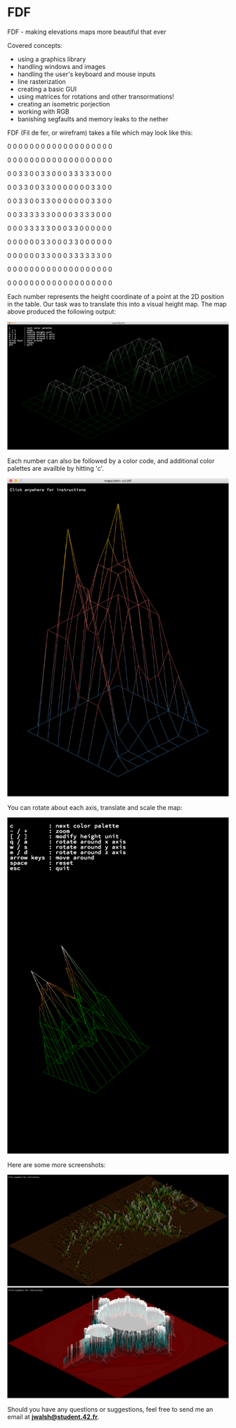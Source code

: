 # FDF

FDF - making elevations maps more beautiful that ever

Covered concepts:
- using a graphics library
- handling windows and images
- handling the user's keyboard and mouse inputs
- line rasterization
- creating a basic GUI
- using matrices for rotations and other transormations!
- creating an isometric porjection
- working with RGB
- banishing segfaults and memory leaks to the nether

FDF (Fil de fer, or wirefram) takes a file which may look like this:

0  0  0  0  0  0  0  0  0  0  0  0  0  0  0  0  0  0  0

0  0  0  0  0  0  0  0  0  0  0  0  0  0  0  0  0  0  0

0  0  3  3  0  0  3  3  0  0  0  3  3  3  3  3  0  0  0

0  0  3  3  0  0  3  3  0  0  0  0  0  0  0  3  3  0  0

0  0  3  3  0  0  3  3  0  0  0  0  0  0  0  3  3  0  0

0  0  3  3  3  3  3  3  0  0  0  0  3  3  3  3  0  0  0

0  0  0  3  3  3  3  3  0  0  0  3  3  0  0  0  0  0  0

0  0  0  0  0  0  3  3  0  0  0  3  3  0  0  0  0  0  0

0  0  0  0  0  0  3  3  0  0  0  3  3  3  3  3  3  0  0

0  0  0  0  0  0  0  0  0  0  0  0  0  0  0  0  0  0  0

0  0  0  0  0  0  0  0  0  0  0  0  0  0  0  0  0  0  0


Each number represents the height coordinate of a point at the 2D position in the table. Our task was to translate this into a visual height map. The map above produced the following output:

![42 with instructions](https://github.com/JanWalsh91/FDF/blob/master/screenshots/42_with_instruction.png "42 with instructions")

Each number can also be followed by a color code, and additional color palettes are availble by hitting 'c'.

![Elem1](https://github.com/JanWalsh91/FDF/blob/master/screenshots/Elem1.png "more colors!")

You can rotate about each axis, translate and scale the map:

![Rotations](https://github.com/JanWalsh91/FDF/blob/master/screenshots/Elem1_with_rotation_scale_and_translate.png "rotationings!")

Here are some more screenshots:

![Mars Elevation Map](https://github.com/JanWalsh91/FDF/blob/master/screenshots/Mars.png "Mars Elevation Map")
![Julia Factal](https://github.com/JanWalsh91/FDF/blob/master/screenshots/Julia_Fractal.png "Julia Factal")


Should you have any questions or suggestions, feel free to send me an email at **jwalsh@student.42.fr**.
